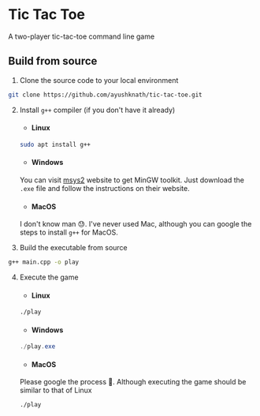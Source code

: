 # Tic Tac Toe

A two-player tic-tac-toe command line game

## Build from source

1. Clone the source code to your local environment
```bash
git clone https://github.com/ayushknath/tic-tac-toe.git
```

2. Install `g++` compiler (if you don't have it already)
    - #### Linux
    ```bash
    sudo apt install g++
    ```

    - #### Windows
    You can visit [msys2](https://www.msys2.org/) website to get MinGW toolkit. Just download the `.exe` file and follow the instructions on their website.

    - #### MacOS
    I don't know man 😓. I've never used Mac, although you can google the steps to install `g++` for MacOS.

3. Build the executable from source

```bash
g++ main.cpp -o play
```

4. Execute the game

    - #### Linux
    ```bash
    ./play
    ```

    - #### Windows
    ```powershell
    ./play.exe
    ```

    - #### MacOS
    Please google the process 🙏. Although executing the game should be similar to that of Linux
    ```bash
    ./play
    ```
